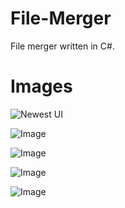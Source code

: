 File-Merger
===========

File merger written in C#.

Images
===========
![Newest UI](http://i.imgur.com/WnkzSJe.png)

![Image](http://img856.imageshack.us/img856/8003/hi.png)

![Image](http://img198.imageshack.us/img198/1146/fcvy.png)

![Image](http://img543.imageshack.us/img543/9782/8gn8.png)

![Image](http://img809.imageshack.us/img809/6462/1q3i.png)
